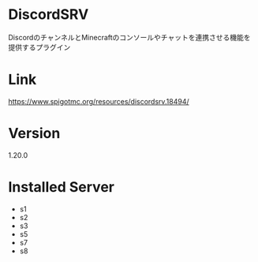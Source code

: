 # DiscordSRV
DiscordのチャンネルとMinecraftのコンソールやチャットを連携させる機能を提供するプラグイン

# Link
https://www.spigotmc.org/resources/discordsrv.18494/

# Version
1.20.0

# Installed Server
- s1
- s2
- s3
- s5
- s7
- s8
